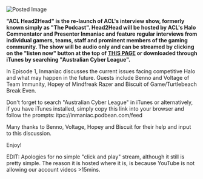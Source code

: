 ![Posted Image](http://i987.photobucket.com/albums/ae359/inmaniac1/HeadtoHead600x210.png)





**"ACL Head2Head" is the re-launch of ACL's interview show, formerly known simply as "The Podcast". Head2Head will be hosted by ACL's Halo Commentator and Presenter Inmaniac and feature regular interviews from individual gamers, teams, staff and prominent members of the gaming community. The show will be audio only and can be streamed by clicking on the "listen now" button at the top of 
[THIS PAGE](http://inmaniac.podbean.com/) or downloaded through iTunes by searching "Australian Cyber League".**





In Episode 1, Inmaniac discusses the current issues facing competitive Halo and what may happen in the future. Guests include Benno and Voltage of Team Immunity, Hopey of Mindfreak Razer and Biscuit of Game/Turtlebeach Break Even.





Don't forget to search "Australian Cyber League" in iTunes or alternatively, if you have iTunes installed, simply copy this link into your browser and follow the prompts: itpc://inmaniac.podbean.com/feed





Many thanks to Benno, Voltage, Hopey and Biscuit for their help and input to this discussion.





Enjoy!




EDIT: Apologies for no simple "click and play" stream, although it still is pretty simple. The reason it is hosted where it is, is because YouTube is not allowing our account videos >15mins.